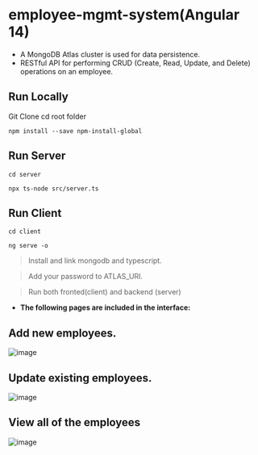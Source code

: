 # employee-mgmt-system(Angular 14)

- A MongoDB Atlas cluster is used for data persistence. 
- RESTful API for performing CRUD (Create, Read, Update, and Delete) operations on an employee. 

## Run Locally
Git Clone
cd root folder

`npm install --save npm-install-global`

##  Run Server

`cd server`

`npx ts-node src/server.ts`

## Run Client

`cd client`

`ng serve -o`

> Install and link mongodb and typescript.

> Add your password to ATLAS_URI.

> Run both fronted(client) and backend (server)

- **The following pages are included in the interface:**

## Add new employees.

![image](https://user-images.githubusercontent.com/61587290/181094444-38bcea8e-2154-4c7a-84e2-47a33a23f7fc.png)

## Update existing employees. 


![image](https://user-images.githubusercontent.com/61587290/181094569-d6b82ade-91b8-419b-a45e-482c84626729.png)

## View all of the employees

![image](https://user-images.githubusercontent.com/61587290/181094750-d3f61660-e441-4118-97ad-77b8ba152a14.png)
